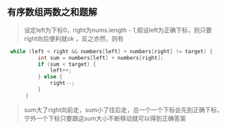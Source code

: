 ## 有序数组两数之和题解
> 设定left为下标0，right为nums.length - 1,假设left为正确下标，则只要right向后便利就ok
>，反之亦然，则有
```java
 while (left < right && numbers[left] + numbers[right] != target) {
          int sum = numbers[left] + numbers[right];
          if (sum < target) {
              left++;
          } else {
              right--;
          }
      }
```
> sum大了right向前走，sum小了往后走，总一个一个下标会先到正确下标，宁外一个下标只要跟这sum大小不断移动就可以得到正确答案